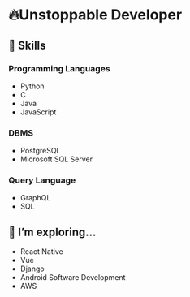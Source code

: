 # 🔥Unstoppable Developer
<!-- [![Anurag's GitHub stats](https://github-readme-stats.vercel.app/api?username=jmk1806)](https://github.com/anuraghazra/github-readme-stats) -->
<!-- 
**jmk1806/jmk1806** is a ✨ _special_ ✨ repository because its `README.md` (this file) appears on your GitHub profile.

Here are some ideas to get you started: -->

## 🚀 Skills
### Programming Languages
- Python
- C
- Java
- JavaScript
### DBMS
- PostgreSQL
- Microsoft SQL Server
### Query Language
- GraphQL
- SQL

## 🌱 I’m exploring...
- React Native
- Vue
- Django
- Android Software Development
- AWS 
<!-- - 👯 I’m looking to collaborate on ...
- 🤔 I’m looking for help with ...
- 💬 Ask me about ...
- 📫 How to reach me: ...
- 😄 Pronouns: ...
- ⚡ Fun fact: ... -->

